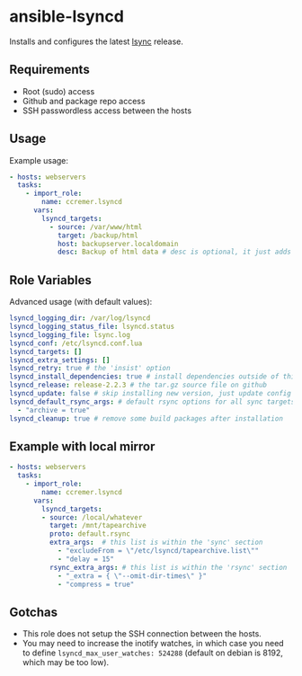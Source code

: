 # ansible-lsyncd

Installs and configures the latest [lsync](https://github.com/axkibe/lsyncd) release.

## Requirements

- Root (sudo) access
- Github and package repo access
- SSH passwordless access between the hosts

## Usage

Example usage:
```yaml
- hosts: webservers
  tasks:
    - import_role:
        name: ccremer.lsyncd
      vars:
        lsyncd_targets:
          - source: /var/www/html
            target: /backup/html
            host: backupserver.localdomain
            desc: Backup of html data # desc is optional, it just adds a comment
```

## Role Variables

Advanced usage (with default values):
```yaml
lsyncd_logging_dir: /var/log/lsyncd
lsyncd_logging_status_file: lsyncd.status
lsyncd_logging_file: lsync.log
lsyncd_conf: /etc/lsyncd.conf.lua
lsyncd_targets: []
lsyncd_extra_settings: []
lsyncd_retry: true # the 'insist' option
lsyncd_install_dependencies: true # install dependencies outside of this role
lsyncd_release: release-2.2.3 # the tar.gz source file on github
lsyncd_update: false # skip installing new version, just update config
lsyncd_default_rsync_args: # default rsync options for all sync targets
  - "archive = true"
lsyncd_cleanup: true # remove some build packages after installation
```

## Example with local mirror

```yaml
- hosts: webservers
  tasks:
    - import_role:
        name: ccremer.lsyncd
      vars:
        lsyncd_targets:
        - source: /local/whatever
          target: /mnt/tapearchive
          proto: default.rsync
          extra_args:  # this list is within the 'sync' section
            - "excludeFrom = \"/etc/lsyncd/tapearchive.list\""
            - "delay = 15"
          rsync_extra_args: # this list is within the 'rsync' section
            - "_extra = { \"--omit-dir-times\" }"
            - "compress = true"        
```
## Gotchas

- This role does not setup the SSH connection between the hosts.
- You may need to increase the inotify watches, in which case you need to define
  `lsyncd_max_user_watches: 524288` (default on debian is 8192, which may be too low).

